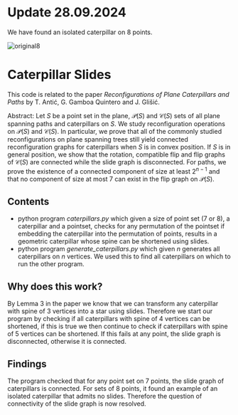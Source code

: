 # Update 28.09.2024
We have found an isolated caterpillar on 8 points.

![original8](https://github.com/user-attachments/assets/3fcb3245-9437-4890-ae36-1337fc310513)

# Caterpillar Slides

This code is related to the paper *Reconfigurations of Plane Caterpillars and Paths* by T. Antić, G. Gamboa Quintero and J. Glišić.

Abstract: Let $S$ be a point set in the plane, $\mathcal{P}(S)$ and $\mathcal{C}(S)$ sets of all plane spanning paths and caterpillars on $S$. We study reconfiguration operations on $\mathcal{P}(S)$ and $\mathcal{C}(S)$. In particular, we prove that all of the commonly studied reconfigurations on plane spanning trees still yield connected reconfiguration graphs for caterpillars when $S$ is in convex position. If $S$ is in general position, we show that the rotation, compatible flip and flip graphs of $\mathcal{C}(S)$ are connected while the slide graph is disconnected. 
For paths, we prove the existence of a connected component of size at least $2^{n-1}$ and that no component of size at most $7$ can exist in the flip graph on $\mathcal{P}(S)$.

## Contents
* python program *caterpillars.py* which given a size of point set ($7$ or $8$), a caterpillar and a pointset, checks for any permutation of the pointset if embedding the caterpillar into the permutation of points, results in a geometric caterpillar whose spine can be shortened using slides. 
* python program *generate_caterpillars.py* which given $n$ generates all caterpillars on $n$ vertices. We used this to find all caterpillars on which to run the other program.

## Why does this work? 
By Lemma $3$ in the paper we know that we can transform any caterpillar with spine of $3$ vertices into a star using slides. Therefore we start our program by checking if all caterpillars with spine of $4$ vertices can be shortened, if this is true we then continue to check if caterpillars with spine of $5$ vertices can be shortened. If this fails at any point, the slide graph is disconnected, otherwise it is connected. 

## Findings 
The program checked that for any point set on $7$ points, the slide graph of caterpillars is connected. For sets of $8$ points, it found an example of an isolated caterpillar that admits no slides. Therefore the question of connectivity of the slide graph is now resolved.
